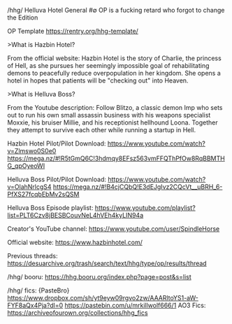 /hhg/ Helluva Hotel General #∅
OP is a fucking retard who forgot to change the Edition

OP Template
https://rentry.org/hhg-template/

\>What is Hazbin Hotel?

From the official website:
Hazbin Hotel is the story of Charlie, the princess of Hell, as she pursues her seemingly impossible goal of rehabilitating demons to peacefully reduce overpopulation in her kingdom. She opens a hotel in hopes that patients will be "checking out" into Heaven.

\>What is Helluva Boss?

From the Youtube description:
Follow Blitzo, a classic demon Imp who sets out to run his own small assassin business with his weapons specialist Moxxie, his bruiser Millie, and his receptionist hellhound Loona. Together they attempt to survive each other while running a startup in Hell.

Hazbin Hotel Pilot/Pilot Download:
https://www.youtube.com/watch?v=Zlmswo0S0e0
https://mega.nz/#!R5tGmQ6C!3hdmqy8EFsz563vmFFQThPfOw8RqBBMTHG_qpOyeoWI

Helluva Boss Pilot/Pilot Download:
https://www.youtube.com/watch?v=OlahNrlcgS4
https://mega.nz/#!B4cjCQbQ!E3dEJgIvz2CQcVt__uBRH_6-PfXS27fcqbEbMv2sQSM

Helluva Boss Episode playlist:
https://www.youtube.com/playlist?list=PLT6Czv8jBESBCouvNeL4hVEh4kyLIN94a

Creator's YouTube channel:
https://www.youtube.com/user/SpindleHorse

Official website:
https://www.hazbinhotel.com/

Previous threads:
https://desuarchive.org/trash/search/text/hhg/type/op/results/thread

/hhg/ booru:
https://hhg.booru.org/index.php?page=post&s=list

/hhg/ fics:
{PasteBro} https://www.dropbox.com/sh/yt9eyw09rgvo2zw/AAARltoYS1-aW-FYF8aQx4Pja?dl=0
https://pastebin.com/u/mrkillwolf666/1
AO3 Fics: https://archiveofourown.org/collections/hhg_fics